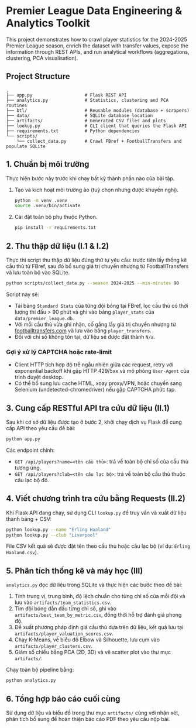 # Premier League Data Engineering & Analytics Toolkit

This project demonstrates how to crawl player statistics for the 2024-2025 Premier League season, enrich the dataset with transfer values, expose the information through REST APIs, and run analytical workflows (aggregations, clustering, PCA visualisation).

## Project Structure

```
.
├── app.py                    # Flask REST API
├── analytics.py              # Statistics, clustering and PCA routines
├── btl/                      # Reusable modules (database + scrapers)
├── data/                     # SQLite database location
├── artifacts/                # Generated CSV files and plots
├── lookup.py                 # CLI client that queries the Flask API
├── requirements.txt          # Python dependencies
└── scripts/
    └── collect_data.py       # Crawl FBref + FootballTransfers and populate SQLite
```

## 1. Chuẩn bị môi trường

Thực hiện bước này trước khi chạy bất kỳ thành phần nào của bài tập.

1. Tạo và kích hoạt môi trường ảo (tuỳ chọn nhưng được khuyến nghị).

   ```bash
   python -m venv .venv
   source .venv/bin/activate
   ```

2. Cài đặt toàn bộ phụ thuộc Python.

   ```bash
   pip install -r requirements.txt
   ```

## 2. Thu thập dữ liệu (I.1 & I.2)

Thực thi script thu thập dữ liệu đúng thứ tự yêu cầu: trước tiên lấy thống kê cầu thủ từ FBref, sau đó bổ sung giá trị chuyển nhượng từ FootballTransfers và lưu toàn bộ vào SQLite.

```bash
python scripts/collect_data.py --season 2024-2025 --min-minutes 90
```

Script này sẽ:

* Tải bảng `Standard Stats` của từng đội bóng tại FBref, lọc cầu thủ có thời lượng thi đấu > 90 phút và ghi vào bảng `player_stats` của `data/premier_league.db`.
* Với mỗi cầu thủ vừa ghi nhận, cố gắng lấy giá trị chuyển nhượng từ [footballtransfers.com](https://www.footballtransfers.com) và lưu vào bảng `player_transfers`.
* Đối với chỉ số không tồn tại, dữ liệu sẽ được đặt thành `N/a`.

### Gợi ý xử lý CAPTCHA hoặc rate-limit

* Client HTTP tích hợp độ trễ ngẫu nhiên giữa các request, retry với exponential backoff khi gặp HTTP 429/5xx và mô phỏng `User-Agent` của trình duyệt desktop.
* Có thể bổ sung lưu cache HTML, xoay proxy/VPN, hoặc chuyển sang Selenium (undetected-chromedriver) nếu gặp CAPTCHA phức tạp.

## 3. Cung cấp RESTful API tra cứu dữ liệu (II.1)

Sau khi cơ sở dữ liệu được tạo ở bước 2, khởi chạy dịch vụ Flask để cung cấp API theo yêu cầu đề bài:

```bash
python app.py
```

Các endpoint chính:

* `GET /api/players?name=<tên cầu thủ>`: trả về toàn bộ chỉ số của cầu thủ tương ứng.
* `GET /api/players?club=<tên câu lạc bộ>`: trả về toàn bộ cầu thủ thuộc câu lạc bộ đó.

## 4. Viết chương trình tra cứu bằng Requests (II.2)

Khi Flask API đang chạy, sử dụng CLI `lookup.py` để truy vấn và xuất dữ liệu thành bảng + CSV:

```bash
python lookup.py --name "Erling Haaland"
python lookup.py --club "Liverpool"
```

File CSV kết quả sẽ được đặt tên theo cầu thủ hoặc câu lạc bộ (ví dụ: `Erling Haaland.csv`).

## 5. Phân tích thống kê và máy học (III)

`analytics.py` đọc dữ liệu trong SQLite và thực hiện các bước theo đề bài:

1. Tính trung vị, trung bình, độ lệch chuẩn cho từng chỉ số của mỗi đội và lưu vào `artifacts/team_statistics.csv`.
2. Tìm đội bóng dẫn đầu từng chỉ số, ghi vào `artifacts/best_team_by_metric.csv`, đồng thời hỗ trợ đánh giá phong độ.
3. Đề xuất phương pháp định giá cầu thủ dựa trên dữ liệu, kết quả lưu tại `artifacts/player_valuation_scores.csv`.
4. Chạy K-Means, vẽ biểu đồ Elbow và Silhouette, lưu cụm vào `artifacts/player_clusters.csv`.
5. Giảm số chiều bằng PCA (2D, 3D) và vẽ scatter plot vào thư mục `artifacts/`.

Chạy toàn bộ pipeline bằng:

```bash
python analytics.py
```

## 6. Tổng hợp báo cáo cuối cùng

Sử dụng dữ liệu và biểu đồ trong thư mục `artifacts/` cùng với nhận xét, phân tích bổ sung để hoàn thiện báo cáo PDF theo yêu cầu nộp bài.
